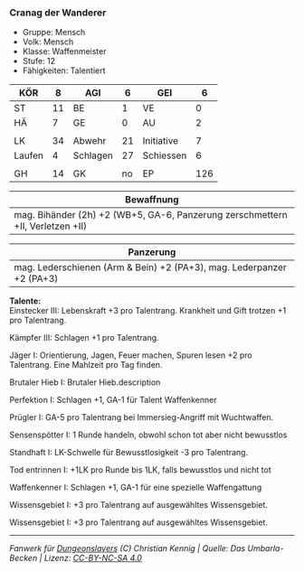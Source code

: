 ### Cranag der Wanderer  
- Gruppe: Mensch  
- Volk: Mensch  
- Klasse: Waffenmeister  
- Stufe: 12  
- Fähigkeiten: Talentiert  


| KÖR | 8 | AGI | 6 | GEI | 6 |
| --- | --- | --- | --- | --- | --- |
| ST | 11 | BE | 1 | VE | 0 |
| HÄ | 7 | GE | 0 | AU | 2 |
|  |  |  |  |  |  |
| LK | 34 | Abwehr | 21 | Initiative | 7 |
| Laufen | 4 | Schlagen | 27 | Schiessen | 6 |
|  |  |  |  |  |  |
| GH | 14 | GK | no | EP | 126 |


| Bewaffnung |
| --- |
| mag. Bihänder (2h) +2 (WB+5, GA-6, Panzerung zerschmettern +II, Verletzen +II) |


| Panzerung |
| --- |
| mag. Lederschienen (Arm & Bein) +2 (PA+3), mag. Lederpanzer +2 (PA+3) |


**Talente:**  
Einstecker III: Lebenskraft +3 pro Talentrang. Krankheit und Gift trotzen +1 pro Talentrang.

Kämpfer III: Schlagen +1 pro Talentrang.

Jäger I: Orientierung, Jagen, Feuer machen, Spuren lesen +2 pro Talentrang. Eine Mahlzeit pro Tag finden.

Brutaler Hieb I: Brutaler Hieb.description

Perfektion I: Schlagen +1, GA-1 für Talent Waffenkenner

Prügler I: GA-5 pro Talentrang bei Immersieg-Angriff mit Wuchtwaffen.

Sensenspötter I: 1 Runde handeln, obwohl schon tot aber nicht bewusstlos

Standhaft I: LK-Schwelle für Bewusstlosigkeit -3 pro Talentrang.

Tod entrinnen I: +1LK pro Runde bis 1LK, falls bewusstlos und nicht tot

Waffenkenner I: Schlagen +1, GA-1 für eine spezielle Waffengattung

Wissensgebiet I: +3 pro Talentrang auf ausgewähltes Wissensgebiet.

Wissensgebiet I: +3 pro Talentrang auf ausgewähltes Wissensgebiet.





___
*Fanwerk für [Dungeonslayers](https://www.dungeonslayers.net/) (C) Christian Kennig | Quelle: Das Umbarla-Becken | Lizenz: [CC-BY-NC-SA 4.0](https://creativecommons.org/licenses/by-nc-sa/4.0/deed.de)*